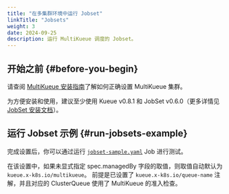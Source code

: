 ```yaml
---
title: "在多集群环境中运行 Jobset"
linkTitle: "Jobsets"
weight: 3
date: 2024-09-25
description: 运行 MultiKueue 调度的 Jobset。
---
```


## 开始之前 {#before-you-begin}

请查阅 [MultiKueue 安装指南](/zh-CN/docs/tasks/manage/setup_multikueue)了解如何正确设置 MultiKueue 集群。

为方便安装和使用，建议至少使用 Kueue v0.8.1 和 JobSet v0.6.0（更多详情见 [JobSet 安装文档](https://jobset.sigs.k8s.io/docs/installation/)）。

## 运行 Jobset 示例 {#run-jobsets-example}

完成设置后，你可以通过运行 [`jobset-sample.yaml`](/zh-CN/docs/tasks/run/jobsets/#example-jobset) Job 进行测试。

在该设置中，如果未显式指定 spec.managedBy 字段的取值，则取值自动默认为 `kueue.x-k8s.io/multikueue`。
前提是已设置了 `kueue.x-k8s.io/queue-name` 注解，并且对应的 ClusterQueue 使用了 MultiKueue 的准入检查。